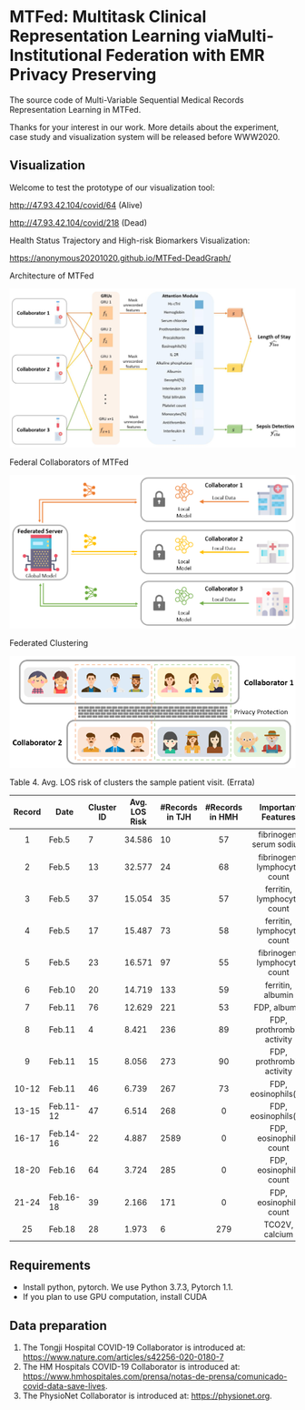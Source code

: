 # MTFed: Multitask Clinical Representation Learning viaMulti-Institutional Federation with EMR Privacy Preserving

The source code of Multi-Variable Sequential Medical Records Representation Learning in MTFed.

Thanks for your interest in our work. More details about the experiment, case study and visualization system will be released before WWW2020.

## Visualization

Welcome to test the prototype of our visualization tool:

http://47.93.42.104/covid/64 (Alive)

http://47.93.42.104/covid/218 (Dead)

Health Status Trajectory and High-risk Biomarkers Visualization:

https://anonymous20201020.github.io/MTFed-DeadGraph/

Architecture of MTFed

![Architecture of MTFed](https://raw.githubusercontent.com/anonymous20201020/MTFed/main/architecture%20of%20MTFed.jpg)

Federal Collaborators of MTFed

![Federal Collaborators of MTFed](https://raw.githubusercontent.com/anonymous20201020/MTFed/main/federal%20collaborators%20of%20MTFed.png)

Federated Clustering

![Federated Clustering](https://raw.githubusercontent.com/anonymous20201020/MTFed/main/federated%20clustering.png)

Table 4. Avg. LOS risk of clusters the sample patient visit. (Errata)

| Record | Date      | Cluster ID | Avg. LOS Risk | #Records in TJH | #Records in HMH |      Important Features      |
| :----: | --------- | ---------- | ------------- | --------------- | :-------------: | :--------------------------: |
|   1    | Feb.5     | 7          | 34.586        | 10              |       57        |   fibrinogen, serum sodium   |
|   2    | Feb.5     | 13         | 32.577        | 24              |       68        | fibrinogen, lymphocyte count |
|   3    | Feb.5     | 37         | 15.054        | 35              |       57        |  ferritin, lymphocyte count  |
|   4    | Feb.5     | 17         | 15.487        | 73              |       58        |  ferritin, lymphocyte count  |
|   5    | Feb.5     | 23         | 16.571        | 97              |       55        | fibrinogen, lymphocyte count |
|   6    | Feb.10    | 20         | 14.719        | 133             |       59        |      ferritin, albumin       |
|   7    | Feb.11    | 76         | 12.629        | 221             |       53        |         FDP, albumin         |
|   8    | Feb.11    | 4          | 8.421         | 236             |       89        |  FDP, prothrombin activity   |
|   9    | Feb.11    | 15         | 8.056         | 273             |       90        |  FDP, prothrombin activity   |
| 10-12  | Feb.11    | 46         | 6.739         | 267             |       73        |     FDP, eosinophils(%)      |
| 13-15  | Feb.11-12 | 47         | 6.514         | 268             |        0        |     FDP, eosinophils(%)      |
| 16-17  | Feb.14-16 | 22         | 4.887         | 2589            |        0        |    FDP, eosinophils count    |
| 18-20  | Feb.16    | 64         | 3.724         | 285             |        0        |    FDP, eosinophils count    |
| 21-24  | Feb.16-18 | 39         | 2.166         | 171             |        0        |    FDP, eosinophils count    |
|   25   | Feb.18    | 28         | 1.973         | 6               |       279       |        TCO2V, calcium        |


## Requirements

- Install python, pytorch. We use Python 3.7.3, Pytorch 1.1.
- If you plan to use GPU computation, install CUDA

## Data preparation

1. The Tongji Hospital COVID-19 Collaborator is introduced at: 
   https://www.nature.com/articles/s42256-020-0180-7
2. The HM Hospitals COVID-19 Collaborator is introduced at: 
   https://www.hmhospitales.com/prensa/notas-de-prensa/comunicado-covid-data-save-lives.
3. The PhysioNet Collaborator is introduced at: 
   https://physionet.org.
